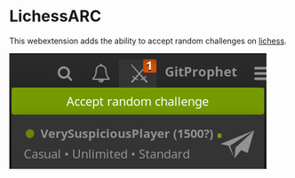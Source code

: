 # LichessARC

This webextension adds the ability to accept random challenges on [lichess](lichess.org).

![](lichessARC.png)